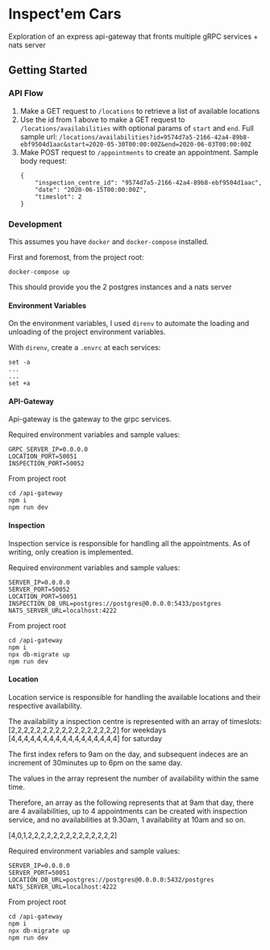 # Inspect'em Cars

Exploration of an express api-gateway that fronts multiple gRPC services + nats server

## Getting Started

### API Flow

1. Make a GET request to `/locations` to retrieve a list of available locations
2. Use the id from 1 above to make a GET request to `/locations/availabilities` with optional params of `start` and `end`. Full sample url: `/locations/availabilities?id=9574d7a5-2166-42a4-89b8-ebf9504d1aac&start=2020-05-30T00:00:00Z&end=2020-06-03T00:00:00Z`
3. Make POST request to `/appointments` to create an appointment. Sample body request:
    ```
    {
	    "inspection_centre_id": "9574d7a5-2166-42a4-89b8-ebf9504d1aac",
	    "date": "2020-06-15T00:00:00Z",
	    "timeslot": 2
    }
    ```

### Development

This assumes you have `docker` and `docker-compose` installed.

First and foremost, from the project root:
```
docker-compose up
```

This should provide you the 2 postgres instances and a nats server

#### Environment Variables

On the environment variables, I used `direnv` to automate the loading and unloading of the project environment variables.

With `direnv`, create a `.envrc` at each services:

```
set -a
...
...
set +a
```

#### API-Gateway

Api-gateway is the gateway to the grpc services.

Required environment variables and sample values:

```
GRPC_SERVER_IP=0.0.0.0
LOCATION_PORT=50051
INSPECTION_PORT=50052
```

From project root
```shell
cd /api-gateway
npm i
npm run dev
```

#### Inspection

Inspection service is responsible for handling all the appointments. As of writing, only creation is implemented.

Required environment variables and sample values:

```
SERVER_IP=0.0.0.0
SERVER_PORT=50052
LOCATION_PORT=50051
INSPECTION_DB_URL=postgres://postgres@0.0.0.0:5433/postgres
NATS_SERVER_URL=localhost:4222
```

From project root
```shell
cd /api-gateway
npm i
npx db-migrate up
npm run dev
```

#### Location

Location service is responsible for handling the available locations and their respective availability.

The availability a inspection centre is represented with an array of timeslots:
[2,2,2,2,2,2,2,2,2,2,2,2,2,2,2,2,2] for weekdays
[4,4,4,4,4,4,4,4,4,4,4,4,4,4,4,4,4] for saturday

The first index refers to 9am on the day, and subsequent indeces are an increment of 30minutes up to 6pm on the same day.

The values in the array represent the number of availability within the same time.

Therefore, an array as the following represents that at 9am that day, there are 4 availabilities, up to 4 appointments can be created with inspection service, and no availabilities at 9.30am, 1 availability at 10am and so on.

[4,0,1,2,2,2,2,2,2,2,2,2,2,2,2,2,2]

Required environment variables and sample values:

```
SERVER_IP=0.0.0.0
SERVER_PORT=50051
LOCATION_DB_URL=postgres://postgres@0.0.0.0:5432/postgres
NATS_SERVER_URL=localhost:4222
```

From project root
```shell
cd /api-gateway
npm i
npx db-migrate up
npm run dev
```